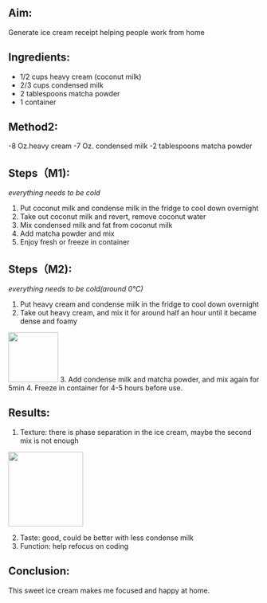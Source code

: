 ## Aim:
Generate ice cream receipt helping people work from home

## Ingredients:
 - 1/2 cups heavy cream (coconut milk) 
 - 2/3 cups condensed milk
 - 2 tablespoons matcha powder
 - 1 container
  
## Method2:
 -8 Oz.heavy cream
 -7 Oz. condensed milk
 -2 tablespoons matcha powder
  
## Steps（M1):
*everything needs to be cold*
1. Put coconut milk and condense milk in the fridge to cool down overnight
2. Take out coconut milk and revert, remove coconut water
3. Mix condensed milk and fat from coconut milk
4. Add matcha powder and mix 
5. Enjoy fresh or freeze in container

## Steps（M2):
*everything needs to be cold(around 0°C)*
1. Put heavy cream and condense milk in the fridge to cool down overnight
2. Take out heavy cream, and mix it for around half an hour until it became dense and foamy
<img src="heavy_cream.gif20200412_221038.gif" width="100">
3. Add condense milk and matcha powder, and mix again for 5min
4. Freeze in container for 4-5 hours before use.

## Results:
1. Texture: there is phase separation in the ice cream, maybe the second mix is not enough
<img src="https://github.com/shuqin19/ice-cream/blob/master/ice%20cream.jpg" width="150">

2. Taste: good, could be better with less condense milk
3. Function: help refocus on coding


## Conclusion:
This sweet ice cream makes me focused and happy at home.
